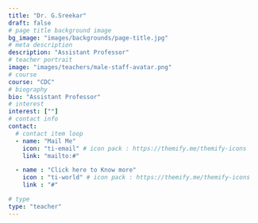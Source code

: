```yaml
---
title: "Dr. G.Sreekar"
draft: false
# page title background image
bg_image: "images/backgrounds/page-title.jpg"
# meta description
description: "Assistant Professor"
# teacher portrait
image: "images/teachers/male-staff-avatar.png"
# course
course: "CDC"
# biography
bio: "Assistant Professor"
# interest
interest: [""]
# contact info
contact:
  # contact item loop
  - name: "Mail Me"
    icon: "ti-email" # icon pack : https://themify.me/themify-icons
    link: "mailto:#"

  - name : "Click here to Know more"
    icon : "ti-world" # icon pack : https://themify.me/themify-icons
    link : "#"

# type
type: "teacher"
---
```


